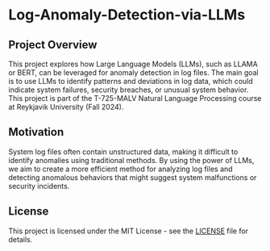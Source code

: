 # Log-Anomaly-Detection-via-LLMs

## Project Overview
This project explores how Large Language Models (LLMs), such as LLAMA or BERT, can be leveraged for anomaly detection in log files. The main goal is to use LLMs to identify patterns and deviations in log data, which could indicate system failures, security breaches, or unusual system behavior. This project is part of the T-725-MALV Natural Language Processing course at Reykjavik University (Fall 2024).

## Motivation
System log files often contain unstructured data, making it difficult to identify anomalies using traditional methods. By using the power of LLMs, we aim to create a more efficient method for analyzing log files and detecting anomalous behaviors that might suggest system malfunctions or security incidents.

## License
This project is licensed under the MIT License - see the [LICENSE](LICENSE) file for details.
